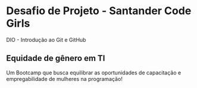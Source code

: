 # Desafio de Projeto - Santander Code Girls
DIO - Introdução ao Git e GitHub

## Equidade de gênero em TI
Um Bootcamp que busca equilibrar as oportunidades de capacitação e empregabilidade de mulheres na programação!
